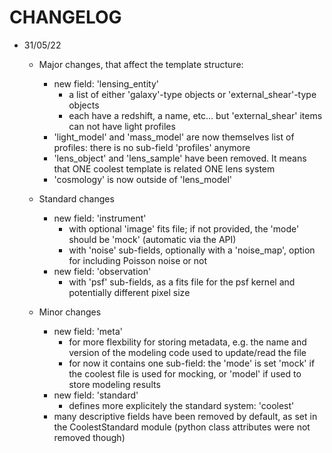 # CHANGELOG

- 31/05/22
    - Major changes, that affect the template structure:
        - new field: 'lensing_entity'
            - a list of either 'galaxy'-type objects or 'external_shear'-type objects
            - each have a redshift, a name, etc... but 'external_shear' items can not have light profiles
        - 'light_model' and 'mass_model' are now themselves list of profiles: there is no sub-field 'profiles' anymore
        - 'lens_object' and 'lens_sample' have been removed. It means that ONE coolest template is related ONE lens system
        - 'cosmology' is now outside of 'lens_model'
    
    - Standard changes
        - new field: 'instrument' 
            - with optional 'image' fits file; if not provided, the 'mode' should be 'mock' (automatic via the API)
            - with 'noise' sub-fields, optionally with a 'noise_map', option for including Poisson noise or not
        - new field: 'observation'
            - with 'psf' sub-fields, as a fits file for the psf kernel and potentially different pixel size
    
    - Minor changes 
        - new field: 'meta'
            - for more flexbility for storing metadata, e.g. the name and version of the modeling code used to update/read the file
            - for now it contains one sub-field: the 'mode' is set 'mock' if the coolest file is used for mocking, or 'model' if used to store modeling results
        - new field: 'standard'
            - defines more explicitely the standard system: 'coolest'
        - many descriptive fields have been removed by default, as set in the CoolestStandard module (python class attributes were not removed though)
